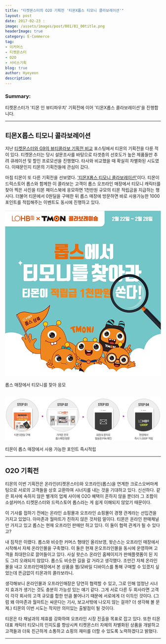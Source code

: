 ```yaml
---
title: "티켓몬스터의 O2O 기획전 '티몬X롭스 티모니 콜라보레이션'"
layout: post
date: 2017-02-23 :
image: /assets/images/post/001/81_00title.png
headerImage: true
category: E-Commerce
tag:
- 이커머스
- 티켓몬스터
- O2O
- 서비스기획
blog: true
author: Hyeyeon
description:
---
```


### Summary:

티켓몬스터가 '티몬 인 뷰티파우치' 기획전에 이어 '티몬X롭스 콜라보레이션'을 진행합니다.

---

## 티몬X롭스 티모니 콜라보레이션

지난 [티켓몬스터와 G9의 뷰티콜라보 기획전 비교](https://imyeonn.github.io/e-commerce/77/) 포스팅에서 티몬의 기획전을 다룬 적이 있다. 티켓몬스터는 당시 설문조사를 바탕으로 타겟층의 선호도가 높은 제품들만 추려 큐레이션 및 할인 프로모션을 진행했다. 타사와 비교했을 때 확실히 차별화된 시도였다. 이때문인지 티몬의 기획전들에 관심이 갔다.

마침 티몬이 또 다른 기획전을 선보였다. ['티몬X롭스 티모니 콜라보레이션'](http://www.ticketmonster.co.kr/deal/507038830)이다. 티몬이 드럭스토어 롭스와 함께한 이 콜라보는 고객이 롭스 오프라인 매장에서 티모니 캐릭터를 찾아 찍은 사진을 티몬 페이스북에 응모하면 1천만원 규모의 티몬 적립금을 지급하는 행사다. 더불어 티몬에서 0원딜을 구매한 뒤 롭스 매장에 방문하면 바로 사용가능한 1000포인트를 적립해주는 이벤트도 동시에 진행하고 있다.

![pic1](/assets/images/post/001/81_01.jpg)
<figcaption class="caption">롭스 매장에서 티모니를 찾아 응모</figcaption>

<br>

![pic2](/assets/images/post/001/81_02.jpg)
<figcaption class="caption">티몬이 롭스 매장에서 사용 가능한 포인트 즉시적립</figcaption>

---

## O2O 기획전

티몬의 이번 기획전은 온라인(티켓몬스터)와 오프라인(롭스)을 연계한 크로스오버마케팅으로 서로의 고객들을 상호 교환하여 시너지를 내는 것을 기대하고 있다. 신선하다. 같은 회사에 속하지 않은 별개의 업체 사이에 O2O 혜택이 흔하지 않을 뿐더러 그 조합이 소셜커머스 티켓몬스터와 드럭스토어 롭스라는 게 쉽게 이해되지 않았기 때문이다.

이 기사를 접하기 전에는 온라인 쇼핑몰과 오프라인 쇼핑몰이 경쟁 관계라는 선입견을 가지고 있었다. 아마존과 월마트가 친하지 않은 것처럼 말이다. 티몬은 온라인 판매채널만 가지고 있고 롭스는 현재 오프라인 판매만 하고 있다. 이 둘이 협력 관계가 될 수 있다고?

내 짐작은 이랬다. 롭스와 비슷한 커머스 형태인 올리브영, 왓슨스는 오프라인 매장에서 시작해서 자체 온라인몰을 구축했다. 이 둘은 현재 온오프라인몰을 동시에 운영하며 고객을 최대한으로 끌어들이고 있다. 사실 왓슨스 온라인 홈페이지가 판매플랫폼이 된 지도 그리 오래되지 않았다. 롭스도 비슷한 길을 갈 거라고 생각했다. 조만간 자체 온라인몰을 내고 오프라인매장에서 본 상품을 웹/모바일 디바이스를 통해 구매할 수 있겠지 싶었는데 뜬금없이 티몬과의 콜라보라니.

생각해보니 온라인몰과 오프라인매장은 당연히 협력할 수 있고, 그로 인해 엄청난 시너지 효과가 생기는 것도 충분히 가능성 있는 얘기 같다. 그게 서로 다른 두 회사라면 고객이 각각 회사의 고객 규모를 합한 만큼 불어나기 때문에 서로에게 더 이득인 것이다. (그럼 왜 아마존과 월마트는 싸운다는 기사, 보고서밖에 나오지 않는 걸까? 더 생각해 볼 문제.) 티몬의 이번 시도는 작지만 의미있는 출발점이 될 것이다.

티몬은 타 채널과의 제휴를 강화하여 오프라인 시장 진출을 목표로 잡고 있다. 또한 티몬 대표 캐릭터 티모니의 인지도를 향상시켜 티켓몬스터 자체의 차별화된 상품을 개발하고 고객들과 더욱 친근하게 소통하고 쇼핑의 재미를 더할 수 있도록 노력하겠다고 밝혔다.

---
